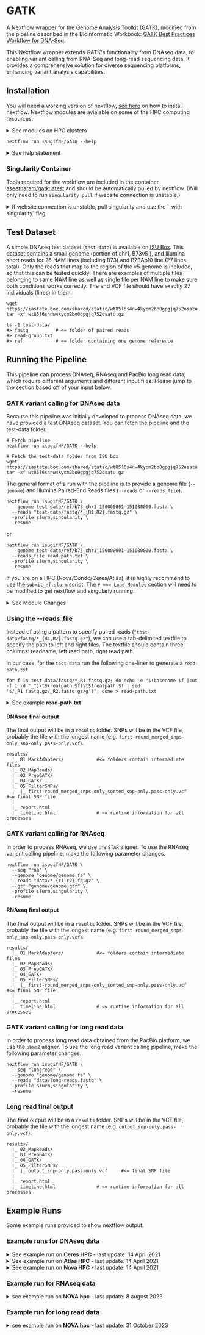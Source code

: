 # GATK

A [Nextflow](https://www.nextflow.io/) wrapper for the [Genome Analysis Toolkit (GATK)](https://gatk.broadinstitute.org/hc/en-us), modified from the pipeline described in the Bioinformatic Workbook: [GATK Best Practices Workflow for DNA-Seq](https://bioinformaticsworkbook.org/dataAnalysis/VariantCalling/gatk-dnaseq-best-practices-workflow.html#gsc.tab=0).

This Nextflow wrapper extends GATK's functionality from DNAseq data, to enabling variant calling from RNA-Seq and long-read sequencing data. It provides a comprehensive solution for diverse sequencing platforms, enhancing variant analysis capabilities.

## Installation

You will need a working version of nextflow, [see here](https://www.nextflow.io/docs/latest/getstarted.html#requirements) on how to install nextflow. Nextflow modules are avialable on some of the HPC computing resources.

<details><summary>See modules on HPC clusters</summary>

```
# === Nova
module load gcc/7.3.0-xegsmw4 nextflow
module load singularity
NEXTFLOW=nextflow

# === Condo
module load gcc/7.3.0-xegsmw4 nextflow
module load singularity
NEXTFLOW=nextflow

# === Ceres
module load nextflow
# singularity already available, no need for module
NEXTFLOW=nextflow

# === Atlas (will need a local install of nextflow and will need the --account "projectname" flag)
module load singularity
NEXTFLOW=/project/isu_gif_vrsc/programs/nextflow
```

</details>

```
nextflow run isugifNF/GATK --help
```

<details><summary>See help statement</summary>

```
N E X T F L O W  ~  version 20.10.0
Launching `isugifNF/GATK` [big_kare] - revision: ca139b5b5f
   Usage:
   The typical command for running the pipeline are as follows:

   DNAseq:
     nextflow run main.nf --genome GENOME.fasta --reads "*_{R1,R2}.fastq.gz" --seq "dna" -profile singularity
     nextflow run main.nf --genome GENOME.fasta --reads_file READ_PATHS.txt --seq "dna" -profile singularity

   RNAseq:
     nextflow run main.nf --genome GENOME.fasta --gtf "genes.gtf" --reads "*_{R1,R2}.fastq.gz" --seq "rna" -profile singularity
  
   PacBio Long Reads:
     nextflow run main.nf --genome GENOME.fasta --long_reads "*.fastq.gz" --seq "longread" -profile singularity

   Mandatory arguments:
    --seq                   Specify input sequence type as 'dna', 'rna', or 'longread' [default:'dna'].
    --genome                Reference genome fasta file, against which reads will be mapped to find Variant sites

   Read input arguments:
    --reads                 Paired-end reads in fastq.gz format, will need to specify glob (e.g. "*_{R1,R2}.fastq.gz")
    --reads_file            Text file (tab delimited) with three columns [readname left_fastq.gz right_fastq.gz]. Will need full path for files.
    --long_reads            Long read file in fastq.gz format, will need to specify glob (e.g. "*.fastq.gz")

   Optional analysis arguments:
    --invariant             Output invariant sites [default:false]
    --gtf                   Gene Transfer Format file, only required for RNAseq input [default:false]
    --window                Window size passed to bedtools for parallel GATK Haplotype calls [default:100000]

   Optional configuration arguments:
    -profile                Configuration profile to use. Can use multiple (comma separated)
                            Available: local, slurm, singularity, docker [default:local]
    --container_img         Container image used for singularity and docker [default:'docker://ghcr.io/aseetharam/gatk:master']
    
   GATK:
    --gatk_app              Link to gatk executable [default: 'gatk']
    --java_options          Java options for gatk [default:'-Xmx80g -XX:+UseParallelGC -Djava.io.tmpdir=$TMPDIR']
    --gatk_cluster_options  GATK cluster options [default:'false']
    
   Aligners:
    --bwamem2_app           Link to bwamem2 executable [default: 'bwa-mem2']
    --star_app              Link to star executable [default: 'STAR']
    --star_index_params     Parameters for star index [default: ' ']
    --star_index_params     Parameters to pass to STAR index [default:'']
    --star_index_file       Optional: speedup by providing a prebuilt STAR indexed genome [default: 'false']
    --pbmm2_app             Link to pbmm2 executable [default: 'pbmm2']

   Other:
    --samtools_app          Link to samtools executable [default: 'samtools']
    --bedtools_app          Link to bedtools executable [default: 'bedtools']
    --datamash_app          Link to datamash executable [default: 'datamash']
    --vcftools_app          Link to vcftools executable [default: 'vcftools']

   Optional other arguments:
    --outdir                Output directory [default:'./GATK_Results']
    --threads               Threads per process [default:4 for local, 16 for slurm] 
    --queueSize             Maximum jobs to submit to slurm [default:40]
    --account               HPC account name for slurm sbatch, atlas and ceres requires this
    --help                  Print this help message

NOTE: Genome name should not contain any periods before the ".fasta"
```

</details>

### Singularity Container

Tools required for the workflow are included in the container [aseetharam/gatk:latest](https://github.com/aseetharam/gatk) and should be automatically pulled by nextflow. (Will only need to run `singularity pull` if website connection is unstable.)

<details><summary>If website connection is unstable, pull singularity and use the `-with-singularity` flag</summary>

#### To pull the image

```
singularity pull --name gatk.sif shub://aseetharam/gatk:latest
```

#### Link image to Nextflow using the `-with-singularity` flag.

```
nextflow run isugifNF/GATK \
  --genome "test-data/ref/b73_chr1_150000001-151000000.fasta" \
  --reads "test-data/fastq/*_{R1,R2}.fastq.gz" \
  -profile slurm \
  -with-singularity gatk.sif
```

</details>

## Test Dataset

A simple DNAseq test dataset (`test-data`) is available on [ISU Box](https://iastate.app.box.com/v/gatk-test-data). This dataset contains a small genome (portion of chr1, B73v5 ), and Illumina short reads for 26 NAM lines (including B73) and B73Ab10 line (27 lines total).
Only the reads that map to the region of the v5 genome is included, so that this can be tested quickly.
There are examples of multiple files belonging to same NAM line as well as single file per NAM line to make sure both conditions works correctly.
The end VCF file should have exactly 27 individuals (lines) in them.

```
wget https://iastate.box.com/shared/static/wt85l6s4nw4kycm2bo0gpgjq752osatu.gz
tar -xf wt85l6s4nw4kycm2bo0gpgjq752osatu.gz

ls -1 test-data/
#> fastq          # <= folder of paired reads
#> read-group.txt
#> ref            # <= folder containing one genome reference
```

## Running the Pipeline

This pipeline can process DNAseq, RNAseq and PacBio long read data, which require different arguments and different input files. Please jump to the section based off of your input below.

### GATK variant calling for DNAseq data

Because this pipeline was initially developed to process DNAseq data, we have provided a test DNAseq dataset. You can fetch the pipeline and the test-data folder.

```
# Fetch pipeline
nextflow run isugifNF/GATK --help

# Fetch the test-data folder from ISU box
wget https://iastate.box.com/shared/static/wt85l6s4nw4kycm2bo0gpgjq752osatu.gz
tar -xf wt85l6s4nw4kycm2bo0gpgjq752osatu.gz
```

The general format of a run with the pipeline is to provide a genome file (`--genome`) and Illumina Paired-End Reads files (`--reads` or `--reads_file`).

```
nextflow run isugifNF/GATK \
  --genome test-data/ref/b73_chr1_150000001-151000000.fasta \
  --reads "test-data/fastq/*_{R1,R2}.fastq.gz" \
  -profile slurm,singularity \
  -resume
```

or

```
nextflow run isugifNF/GATK \
  --genome test-data/ref/b73_chr1_150000001-151000000.fasta \
  --reads_file read-path.txt \
  -profile slurm,singularity \
  -resume
```

If you are on a HPC (Nova/Condo/Ceres/Atlas), it is highly recommend to use the `submit_nf.slurm` script. The `# === Load Modules` section will need to be modified to get nextflow and singulariy running.

<details><summary>See Module Changes</summary>

```
# === Nova
module load gcc/7.3.0-xegsmw4 nextflow
module load singularity
NEXTFLOW=nextflow

# === Condo
module load gcc/7.3.0-xegsmw4 nextflow
module load singularity
NEXTFLOW=nextflow

# === Ceres
module load nextflow
# singularity already available, no need for module
NEXTFLOW=nextflow

# === Atlas
module load singularity
NEXTFLOW=/project/isu_gif_vrsc/programs/nextflow
```

</details>

### Using the --reads_file

Instead of using a pattern to specify paired reads (`"test-data/fastq/*_{R1,R2}.fastq.gz"`), we can use a tab-delimited textfile to specify the path to left and right files. The textfile should contain three columns: readname, left read path, right read path.

In our case, for the `test-data` run the following one-liner to generate a `read-path.txt`.

```
for f in test-data/fastq/*_R1.fastq.gz; do echo -e "$(basename $f |cut -f 1 -d "_")\t$(realpath $f)\t$(realpath $f | sed 's/_R1.fastq.gz/_R2.fastq.gz/g')"; done > read-path.txt
```

<details><summary>See example <b>read-path.txt</b></summary>

```
BioSample01	/Users/jenchang/Maize_WGS_Build/test-data/fastq/BioSample01_R1.fastq.gz	/Users/jenchang/Maize_WGS_Build/test-data/fastq/BioSample01_R2.fastq.gz
BioSample02	/Users/jenchang/Maize_WGS_Build/test-data/fastq/BioSample02_R1.fastq.gz	/Users/jenchang/Maize_WGS_Build/test-data/fastq/BioSample02_R2.fastq.gz
BioSample03	/Users/jenchang/Maize_WGS_Build/test-data/fastq/BioSample03_R1.fastq.gz	/Users/jenchang/Maize_WGS_Build/test-data/fastq/BioSample03_R2.fastq.gz
BioSample04	/Users/jenchang/Maize_WGS_Build/test-data/fastq/BioSample04_R1.fastq.gz	/Users/jenchang/Maize_WGS_Build/test-data/fastq/BioSample04_R2.fastq.gz
BioSample05	/Users/jenchang/Maize_WGS_Build/test-data/fastq/BioSample05_R1.fastq.gz	/Users/jenchang/Maize_WGS_Build/test-data/fastq/BioSample05_R2.fastq.gz
```

</details>

#### DNAseq final output

The final output will be in a `results` folder. SNPs will be in the VCF file, probably the file with the longest name (e.g. `first-round_merged_snps-only_snp-only.pass-only.vcf`).

```
results/
  |_ 01_MarkAdapters/            #<= folders contain intermediate files
  |_ 02_MapReads/
  |_ 03_PrepGATK/
  |_ 04_GATK/
  |_ 05_FilterSNPs/
  |  |_ first-round_merged_snps-only_sorted_snp-only.pass-only.vcf     #<= final SNP file
  |
  |_ report.html
  |_ timeline.html               # <= runtime information for all processes

```
### GATK variant calling for RNAseq

In order to process RNAseq, we use the `STAR` aligner. To use the RNAseq variant calling pipeline, make the following parameter changes. 

```
nextflow run isugifNF/GATK \
  --seq "rna" \
  --genome "genome/genome.fa" \
  --reads "data/*.{r1,r2}.fq.gz" \
  --gtf "genome/genome.gtf" \
  -profile slurm,singularity \
  -resume
```

#### RNAseq final output

The final output will be in a `results` folder. SNPs will be in the VCF file, probably the file with the longest name (e.g. `first-round_merged_snps-only_snp-only.pass-only.vcf`).

```
results/
  |_ 01_MarkAdapters/            #<= folders contain intermediate files
  |_ 02_MapReads/
  |_ 03_PrepGATK/
  |_ 04_GATK/
  |_ 05_FilterSNPs/
  |  |_ first-round_merged_snps-only_sorted_snp-only.pass-only.vcf     #<= final SNP file
  |
  |_ report.html
  |_ timeline.html               # <= runtime information for all processes

```

### GATK variant calling for long read data

In order to process long read data obtained from the PacBio platform, we use the `pbmm2` aligner. To use the long read variant calling pipeline, make the following parameter changes. 

```
nextflow run isugifNF/GATK \
  --seq "longread" \
  --genome "genome/genome.fa" \
  --reads "data/long-reads.fastq" \
  -profile slurm,singularity \
  -resume
```

### Long read final output

The final output will be in a `results` folder. SNPs will be in the VCF file, probably the file with the longest name (e.g. `output_snp-only.pass-only.vcf`).

```
results/
  |_ 02_MapReads/
  |_ 03_PrepGATK/
  |_ 04_GATK/
  |_ 05_FilterSNPs/
  |  |_ output_snp-only.pass-only.vcf     #<= final SNP file
  |
  |_ report.html
  |_ timeline.html               # <= runtime information for all processes

```

## Example Runs

Some example runs provided to show nextflow output.

### Example runs for DNAseq data

<details><summary>See example run on <b>Ceres HPC</b> - last update: 14 April 2021</summary>

Runtime: 1 hour 9 minutes and 27 seconds.

```
$ module load nextflow
$ nextflow run main.nf \
  --genome "test-data/ref/b73_chr1_150000001-151000000.fasta" \
  --reads "test-data/fastq/*_{R1,R2}.fastq.gz" \
  --queueSize 25 \
  -profile slurm,singularity \
  -resume

N E X T F L O W  ~  version 20.07.1
Launching `main.nf` [exotic_poincare] - revision: ca139b5b5f
executor >  slurm (155)
[8c/e6342a] process > FastqToSam (BioSample26)       [100%] 27 of 27 ✔
[6d/13aa51] process > MarkIlluminaAdapters (27_Bi... [100%] 27 of 27 ✔
[dc/032273] process > SamToFastq (20_BioSample24_... [100%] 27 of 27 ✔
[0e/a8d488] process > bwamem2_index (b73_chr1_150... [100%] 1 of 1 ✔
[2f/b3746a] process > bwamem2_mem (20_BioSample24)   [100%] 27 of 27 ✔
[bc/8e43cc] process > CreateSequenceDictionary (b... [100%] 1 of 1 ✔
[fb/c2b500] process > samtools_faidx (b73_chr1_15... [100%] 1 of 1 ✔
[64/b1241a] process > MergeBamAlignment (20_BioSa... [100%] 27 of 27 ✔
[16/ea1c05] process > bedtools_makewindows (b73_c... [100%] 1 of 1 ✔
[34/14a2e1] process > gatk_HaplotypeCaller (chr1:... [100%] 10 of 10 ✔
[a2/6d9b6d] process > merge_vcf                      [100%] 1 of 1 ✔
[dd/187a85] process > vcftools_snp_only (first-ro... [100%] 1 of 1 ✔
[cc/367a9a] process > SortVcf (first-round_merged... [100%] 1 of 1 ✔
[ef/102130] process > calc_DPvalue (first-round_m... [100%] 1 of 1 ✔
[8f/281023] process > VariantFiltration (first-ro... [100%] 1 of 1 ✔
[fc/5d8e7c] process > keep_only_pass (first-round... [100%] 1 of 1 ✔
Completed at: 14-Apr-2021 01:51:21
Duration    : 1h 9m 27s
CPU hours   : 7.3
Succeeded   : 155
```

</details>

<details><summary>See example run on <b>Atlas HPC</b> - last update: 14 April 2021</summary>

Runtime: 50 minutes and 50 seconds.

```
$ module load singularity
$ NEXTFLOW=/project/isu_gif_vrsc/programs/nextflow
$ $NEXTFLOW run main.nf \
  --genome "test-data/ref/b73_chr1_150000001-151000000.fasta" \
  --reads "test-data/fastq/*_{R1,R2}.fastq.gz" \
  --queueSize 50 \
  --account isu_gif_vrsc \
  -profile slurm,singularity \
  -resume

N E X T F L O W  ~  version 20.07.1
Launching `main.nf` [tiny_cori] - revision: ca139b5b5f
executor >  slurm (155)
[92/cfaf35] process > FastqToSam (BioSample24)       [100%] 27 of 27 ✔
[59/37e2e8] process > MarkIlluminaAdapters (20_Bi... [100%] 27 of 27 ✔
[b3/cc67d6] process > SamToFastq (20_BioSample24_... [100%] 27 of 27 ✔
[46/9d4a5f] process > bwamem2_index (b73_chr1_150... [100%] 1 of 1 ✔
[e4/ad114c] process > bwamem2_mem (20_BioSample24)   [100%] 27 of 27 ✔
[a7/044560] process > CreateSequenceDictionary (b... [100%] 1 of 1 ✔
[50/e81af8] process > samtools_faidx (b73_chr1_15... [100%] 1 of 1 ✔
[67/1c03a5] process > MergeBamAlignment (20_BioSa... [100%] 27 of 27 ✔
[f6/d94e63] process > bedtools_makewindows (b73_c... [100%] 1 of 1 ✔
[49/3a6d6c] process > gatk_HaplotypeCaller (chr1:... [100%] 10 of 10 ✔
[68/e88beb] process > merge_vcf                      [100%] 1 of 1 ✔
[55/66c4cf] process > vcftools_snp_only (first-ro... [100%] 1 of 1 ✔
[92/7bad2f] process > SortVcf (first-round_merged... [100%] 1 of 1 ✔
[0b/e824cf] process > calc_DPvalue (first-round_m... [100%] 1 of 1 ✔
[a9/33a4f2] process > VariantFiltration (first-ro... [100%] 1 of 1 ✔
[ef/769ed6] process > keep_only_pass (first-round... [100%] 1 of 1 ✔
Completed at: 14-Apr-2021 01:03:12
Duration    : 50m 50s
CPU hours   : 6.4
Succeeded   : 155
```

</details>

<details><summary>See example run on <b>Nova HPC</b> - last update: 14 April 2021</summary>

Runtime: 1 hour 46 minutes and 17 seconds.

```
$ module load gcc/7.3.0-xegsmw4 nextflow
$ module load singularity
$ nextflow run main.nf \
  --genome "test-data/ref/b73_chr1_150000001-151000000.fasta" \
  --reads "test-data/fastq/*_{R1,R2}.fastq.gz" \
  --queueSize 25 \
  -profile slurm,singularity \
  -resume

N E X T F L O W  ~  version 20.07.1
Launching `main.nf` [condescending_monod] - revision: ca139b5b5f
executor >  slurm (155)
[5c/b08536] process > FastqToSam (BioSample04)       [100%] 27 of 27 ✔
[88/46d321] process > MarkIlluminaAdapters (27_Bi... [100%] 27 of 27 ✔
[96/200ac5] process > SamToFastq (21_BioSample24_... [100%] 27 of 27 ✔
[4c/8735b5] process > bwamem2_index (b73_chr1_150... [100%] 1 of 1 ✔
[86/06740e] process > bwamem2_mem (21_BioSample24)   [100%] 27 of 27 ✔
[c0/3e6521] process > CreateSequenceDictionary (b... [100%] 1 of 1 ✔
[e2/856737] process > samtools_faidx (b73_chr1_15... [100%] 1 of 1 ✔
[25/529408] process > MergeBamAlignment (21_BioSa... [100%] 27 of 27 ✔
[40/ca5ca7] process > bedtools_makewindows (b73_c... [100%] 1 of 1 ✔
[8a/0d6f00] process > gatk_HaplotypeCaller (chr1:... [100%] 10 of 10 ✔
[96/0b957b] process > merge_vcf                      [100%] 1 of 1 ✔
[96/1f9848] process > vcftools_snp_only (first-ro... [100%] 1 of 1 ✔
[60/edb33d] process > SortVcf (first-round_merged... [100%] 1 of 1 ✔
[b0/372a4e] process > calc_DPvalue (first-round_m... [100%] 1 of 1 ✔
[f3/cfb966] process > VariantFiltration (first-ro... [100%] 1 of 1 ✔
[86/024c8b] process > keep_only_pass (first-round... [100%] 1 of 1 ✔
Completed at: 14-Apr-2021 02:17:48
Duration    : 1h 46m 17s
CPU hours   : 6.6
Succeeded   : 155
```

</details>

### Example run for RNAseq data

<details><summary>see example run on <b>NOVA hpc</b> - last update: 8 august 2023</summary>

runtime: 4 hours 38 minutes and 54 seconds.

```
$ module load gcc/7.3.0-xegsmw4 nextflow
$ module load singularity
$ nextflow run main.nf \
  --seq "rna" \
  --genome "genome/s_lycopersicum_chromosomes.3.00.fa" \
  --reads "01_data/s*.{r1,r2}.fq.gz" \
  --queuesize 25 \
  --java_options "-xmx80g -xx:+useparallelgc -djava.io.tmpdir=/work/gif3/satheesh/2023_gatk_ms/tmp" \
  --gtf "genome/itag3.0_gene_models.gtf" \
  -profile slurm \
  -resume

N E X T F L O W  ~  version 22.10.4
launching `/work/gif3/satheesh/programs/gatk_testing/gatk/main.nf` [chaotic_brahmagupta] dsl2 - revision: d07ccde0d9
executor >  slurm (8304)
[c4/48a5ae] process > fastqtosam (subsampled_p7r1)   [100%] 1 of 1 ✔
[ee/c542a3] process > markilluminaadapters (1_sub... [100%] 1 of 1 ✔
[f8/a5cd97] process > samtofastq_rna (1_subsample... [100%] 1 of 1 ✔
[8b/c7dafa] process > star_index (s_lycopersicum_... [100%] 1 of 1 ✔
[2c/f96408] process > star_align (1_subsampled_p7r1) [100%] 1 of 1 ✔
[ee/72b0af] process > createsequencedictionary (s... [100%] 1 of 1 ✔
[29/6454c2] process > samtools_faidx (s_lycopersi... [100%] 1 of 1 ✔
[af/2ff081] process > mergebamalignment_rna (1_su... [100%] 1 of 1 ✔
[51/589571] process > markduplicates (1_subsample... [100%] 1 of 1 ✔
[4c/53bb96] process > splitncigarreads (1_subsamp... [100%] 1 of 1 ✔
[ee/79c9ea] process > bedtools_makewindows (s_lyc... [100%] 1 of 1 ✔
[f6/a83bb1] process > gatk_haplotypecaller_rna (s... [100%] 8287 of 8287, fai...
[5c/efa2eb] process > merge_vcf                      [100%] 1 of 1 ✔
[ec/6b40be] process > vcftools_snp_only (first_ro... [100%] 1 of 1 ✔
[ab/604154] process > sortvcf (first_round_merged... [100%] 1 of 1 ✔
[28/765be4] process > calc_dpvalue (first_round_m... [100%] 1 of 1 ✔
[5b/0b530f] process > variantfiltration (first_ro... [100%] 1 of 1 ✔
[99/878369] process > keep_only_pass (first_round... [100%] 1 of 1 ✔
warn: failed to render execution report -- see the log file for details
warn: failed to render execution timeline -- see the log file for details
completed at: 08-aug-2023 21:37:02
duration    : 4h 38m 54s
cpu hours   : 6.3
succeeded   : 8'303
```



</details>

### Example run for long read data

<details><summary>see example run on <b>NOVA hpc</b> - last update: 31 October 2023</summary>

runtime: 41 minutes and 23 seconds.

```
$ module load gcc/7.3.0-xegsmw4 nextflow
$ module load singularity
$ nextflow run main.nf \
  --seq "longread" \
  --genome "genome/ecoli_2000001_3000000.fasta" \
  --reads "01_Data/CP007799_2000001-3000000.fastq" \
  --queueSize 25 \
  --java_options "-Xmx80g -XX:+UseParallelGC -Djava.io.tmpdir=/work/gif3/satheesh/2023_GATK_ms/tmp" \
  -profile slurm,singularity \
  -resume

N E X T F L O W  ~  version 22.10.4
launching `/work/gif3/satheesh/programs/gatk_testing/gatk/main.nf` [chaotic_brahmagupta] dsl2 - revision: d07ccde0d9
executor >  slurm (21)
[c8/aa3601] process > LONGREAD_VARIANT_CALLING:Cr... [100%] 1 of 1 ✔
[51/b76b1a] process > LONGREAD_VARIANT_CALLING:sa... [100%] 1 of 1 ✔
[be/0cb73f] process > LONGREAD_VARIANT_CALLING:be... [100%] 1 of 1 ✔
[26/4f4559] process > LONGREAD_VARIANT_CALLING:pb... [100%] 1 of 1 ✔
[d1/78ce63] process > LONGREAD_VARIANT_CALLING:pb... [100%] 1 of 1 ✔
[bb/1e7433] process > LONGREAD_VARIANT_CALLING:Ma... [100%] 1 of 1 ✔
[aa/4c9f99] process > LONGREAD_VARIANT_CALLING:ga... [100%] 10 of 10 ✔
[a6/142af0] process > LONGREAD_VARIANT_CALLING:Co... [100%] 1 of 1 ✔
[fa/069ebb] process > LONGREAD_VARIANT_CALLING:Ge... [100%] 1 of 1 ✔
[09/ea1b74] process > LONGREAD_VARIANT_CALLING:ca... [100%] 1 of 1 ✔
[65/cc76dd] process > LONGREAD_VARIANT_CALLING:Va... [100%] 1 of 1 ✔
[77/452275] process > LONGREAD_VARIANT_CALLING:ke... [100%] 1 of 1 ✔
Completed at: 31-Oct-2023 14:39:44
Duration    : 41m 23s
CPU hours   : 5.7
Succeeded   : 21
```

</details>


